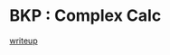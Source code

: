 # BKP : Complex Calc

[writeup](https://github.com/ispoleet/ctf-writeups/tree/master/bostonkeyparty_ctf_2016/complex_calc)